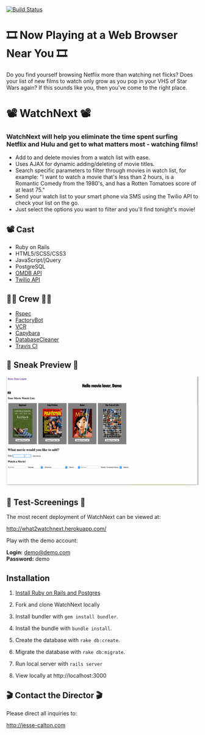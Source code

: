 [![Build Status](https://travis-ci.org/jessecalton/WatchNext.svg?branch=master)](https://travis-ci.org/jessecalton/WatchNext)

# 🎞 Now Playing at a Web Browser Near You 🎞

Do you find yourself browsing Netflix more than watching net flicks? Does your list of new films to watch only grow as you pop in your VHS of Star Wars again? If this sounds like you, then you've come to the right place.

# 📽 WatchNext 📽

### WatchNext will help you eliminate the time spent surfing Netflix and Hulu and get to what matters most - watching films!

* Add to and delete movies from a watch list with ease.
* Uses AJAX for dynamic adding/deleting of movie titles.
* Search specific parameters to filter through movies in watch list, for example: "I want to watch a movie that's less than 2 hours, is a Romantic Comedy from the 1980's, and has a Rotten Tomatoes score of at least 75."
* Send your watch list to your smart phone via SMS using the Twilio API to check your list on the go.
* Just select the options you want to filter and you'll find tonight's movie!

## 📽 Cast

* Ruby on Rails
* HTML5/SCSS/CSS3
* JavaScript/jQuery
* PostgreSQL
* [OMDB API](http://www.omdbapi.com)
* [Twilio API](https://www.twilio.com)

## 👩‍🎤 Crew 👨‍🎤

* [Rspec](https://github.com/rspec/rspec-rails)
* [FactoryBot](https://github.com/thoughtbot/factory_bot_rails)
* [VCR](https://github.com/vcr/vcr)
* [Capybara](http://teamcapybara.github.io/capybara/)
* [DatabaseCleaner](https://github.com/DatabaseCleaner/database_cleaner)
* [Travis CI](https://github.com/travis-ci/travis.rb)

## 🍿 Sneak Preview 🍿

![Demo](watch-next-demo.gif)

## 📼 Test-Screenings 📼

The most recent deployment of WatchNext can be viewed at:

<http://what2watchnext.herokuapp.com/>

Play with the demo account:

  **Login:** demo@demo.com <br>
  **Password:** demo
  
## Installation

1. [Install Ruby on Rails and Postgres](https://gorails.com/setup/osx/10.13-high-sierra)

2. Fork and clone WatchNext locally

3. Install bundler with `gem install bundler`.

4. Install the bundle with `bundle install`.

5. Create the database with `rake db:create`.

6. Migrate the database with `rake db:migrate`.

7. Run local server with `rails server`

8. View locally at http://localhost:3000


## 🎬 Contact the Director 🎬

Please direct all inquiries to:

<http://jesse-calton.com>

